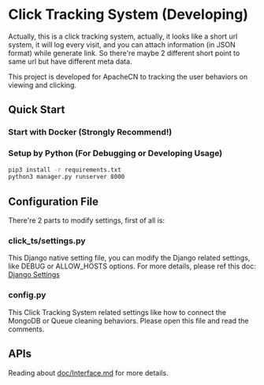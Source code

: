# Click Tracking System (Developing)

Actually, this is a click tracking system, actually, it looks like a short url system, it will log every visit,
and you can attach information (in JSON format) while generate link.
So there're maybe 2 different short point to same url but have different meta data.

This project is developed for ApacheCN to tracking the user behaviors on viewing and clicking.

## Quick Start

### Start with Docker (Strongly Recommend!)


### Setup by Python (For Debugging or Developing Usage)

```bash
pip3 install -r requirements.txt
python3 manager.py runserver 8000
```

## Configuration File

There're 2 parts to modify settings, first of all is:

### click_ts/settings.py

This Django native setting file, you can modify the Django related settings, like DEBUG or ALLOW_HOSTS options.
For more details, please ref this doc: [Django Settings](https://docs.djangoproject.com/en/2.2/ref/settings/)

### config.py

This Click Tracking System related settings like how to connect the MongoDB or Queue cleaning behaviors.
Please open this file and read the comments.

## APIs

Reading about [doc/Interface.md](doc/Interface.md) for more details.
